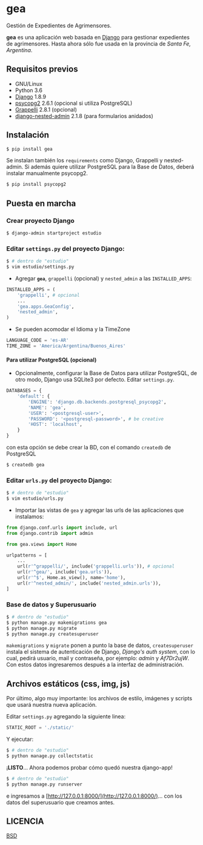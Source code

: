 # gea

Gestión de Expedientes de Agrimensores.

__gea__ es una aplicación web basada en [Django](https://www.djangoproject.com/) para gestionar expedientes de agrimensores. Hasta ahora sólo fue usada en la provincia de _Santa Fe, Argentina_.

## Requisitos previos

- GNU/Linux
- Python 3.6
- [Django](https://pypi.python.org/pypi/Django/) 1.8.9
- [psycopg2](https://pypi.python.org/pypi/psycopg2/) 2.6.1 (opcional si utiliza PostgreSQL)
- [Grappelli](http://grappelliproject.com/) 2.8.1 (opcional)
- [django-nested-admin](https://pypi.python.org/pypi/django-nested-admin/) 2.1.8 (para formularios anidados)

## Instalación

```bash
$ pip install gea
```

Se instalan también los ```requirements``` como Django, Grappelli y nested-admin. Si además quiere utilizar PostgreSQL para la Base de Datos, deberá instalar manualmente psycopg2.

```bash
$ pip install psycopg2
```

## Puesta en marcha

### Crear proyecto Django

```bash
$ django-admin startproject estudio
```

### Editar ```settings.py``` del proyecto Django:

```bash
$ # dentro de "estudio"
$ vim estudio/settings.py
```

- Agregar __```gea```__, ```grappelli``` (opcional)  y ```nested_admin``` a las ```INSTALLED_APPS```:

```python
INSTALLED_APPS = (
    'grappelli', # opcional
    ...
    'gea.apps.GeaConfig',
    'nested_admin',
)
```

- Se pueden acomodar el Idioma y la TimeZone

```python
LANGUAGE_CODE = 'es-AR'
TIME_ZONE = 'America/Argentina/Buenos_Aires'
```

#### Para utilizar PostgreSQL (opcional)

- Opcionalmente, configurar la Base de Datos para utilizar PostgreSQL, de otro modo, Django usa SQLite3 por defecto. Editar ```settings.py```.

```python
DATABASES = {
    'default': {
        'ENGINE': 'django.db.backends.postgresql_psycopg2',
        'NAME': 'gea',
        'USER': '<postgresql-user>',
        'PASSWORD': '<postgresql-password>', # be creative
        'HOST': 'localhost',
    }
}
```

con esta opción se debe crear la BD, con el comando ```createdb``` de PostgreSQL

```bash
$ createdb gea
```

### Editar ```urls.py``` del proyecto Django:

```bash
$ # dentro de "estudio"
$ vim estudio/urls.py
```

- Importar las vistas de ```gea``` y agregar las urls de las aplicaciones que instalamos:

```python
from django.conf.urls import include, url
from django.contrib import admin

from gea.views import Home

urlpatterns = [
    ...
    url(r'^grappelli/', include('grappelli.urls')), # opcional
    url(r'^gea/', include('gea.urls')),
    url(r'^$', Home.as_view(), name='home'),
    url(r'^nested_admin/', include('nested_admin.urls')),
]
```

### Base de datos y Superusuario

```bash
$ # dentro de "estudio"
$ python manage.py makemigrations gea
$ python manage.py migrate
$ python manage.py createsuperuser
```

```makemigrations``` y ```migrate``` ponen a punto la base de datos, ```createsuperuser``` instala el sistema de autenticación de Django, _Django's auth system_, con lo cual, pedirá usuario, mail y contraseña, por ejemplo: _admin_ y _Af7Dr2ujW_. Con estos datos ingresaremos después a la interfaz de administración.

## Archivos estáticos (css, img, js)

Por último, algo muy importante: los archivos de estilo, imágenes y scripts que usará nuestra nueva aplicación.

Editar ```settings.py``` agregando la siguiente linea:

```python
STATIC_ROOT = './static/'
```

Y ejecutar:
```bash
$ # dentro de "estudio"
$ python manage.py collectstatic
```

¡**LISTO**... Ahora podemos probar cómo quedó nuestra django-app!

```bash
$ # dentro de "estudio"
$ python manage.py runserver
```

e ingresamos a [http://127.0.0.1:8000/](http://127.0.0.1:8000/)... con los datos del superusuario que creamos antes.

## LICENCIA

[BSD](https://raw.github.com/quijot/gea/master/LICENSE)
